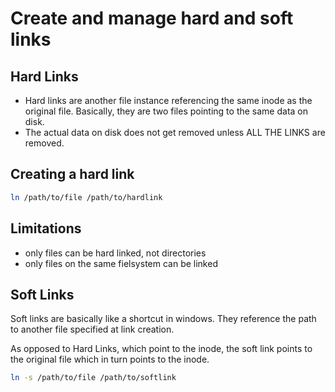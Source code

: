 # Create and manage hard and soft links

## Hard Links

- Hard links are another file instance referencing the same inode as the original file. Basically, they are two files pointing to the same data on disk.
- The actual data on disk does not get removed unless ALL THE LINKS are removed.

## Creating a hard link

```bash
ln /path/to/file /path/to/hardlink
```

## Limitations

- only files can be hard linked, not directories
- only files on the same fielsystem can be linked

## Soft Links

Soft links are basically like a shortcut in windows. They reference the path to another file specified at link creation.

As opposed to Hard Links, which point to the inode, the soft link points to the original file which in turn points to the inode.

```bash
ln -s /path/to/file /path/to/softlink
```
